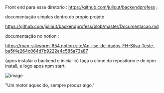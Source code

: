 Front end para esse diretorio :  https://github.com/juliout/backendprofess ;

documentação simples dentro do propio projeto.

https://github.com/juliout/backendprofess/blob/master/Documentacao.md

documentação no notion :

https://roan-silkworm-654.notion.site/An-lise-de-dados-FH-Silva-Teste-ba5f4e264c064d7b9222e4c585a73a87


(apos instalar o backend e inicia-lo)
faça o clone do repositorio e de npm install, e logo apos npm start.

![image](https://user-images.githubusercontent.com/81329552/170827376-8e09f449-0f4b-48af-b020-581492175089.png)

"Um motor aquecido, sempre produz algo."
